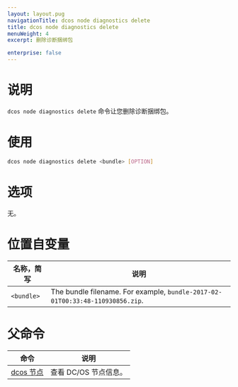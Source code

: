 ```yaml
---
layout: layout.pug
navigationTitle: dcos node diagnostics delete
title: dcos node diagnostics delete
menuWeight: 4
excerpt: 删除诊断捆绑包

enterprise: false
---
```


    
# 说明
`dcos node diagnostics delete` 命令让您删除诊断捆绑包。

# 使用

```bash
dcos node diagnostics delete <bundle> [OPTION]
```

# 选项

无。

# 位置自变量

| 名称，简写 | 说明 |
|---------|-------------|
| `<bundle>`   |   The bundle filename. For example, `bundle-2017-02-01T00:33:48-110930856.zip`. |

# 父命令

| 命令 | 说明 |
|---------|-------------|
| [dcos 节点](/cn/1.11/cli/command-reference/dcos-node/) | 查看 DC/OS 节点信息。|


